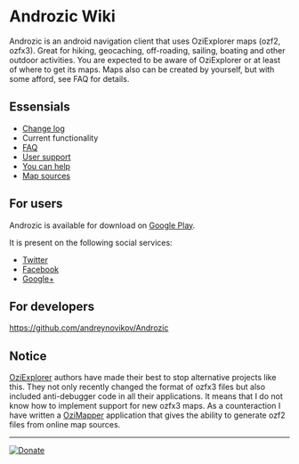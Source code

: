 Androzic Wiki
=============

Androzic is an android navigation client that uses OziExplorer maps (ozf2, ozfx3). Great for hiking, geocaching, off-roading, sailing, boating and other outdoor activities. You are expected to be aware of OziExplorer or at least of where to get its maps. Maps also can be created by yourself, but with some afford, see FAQ for details.

Essensials
----------

* [Change log](changelog.html)
* Current functionality
* [FAQ](FAQ/)
* [User support](UserSupport.html)
* [You can help](ProjectContribution.html)
* [Map sources](MapRepositories.html)

For users
---------

Androzic is available for download on [Google Play](https://play.google.com/store/apps/details?id=com.androzic).

It is present on the following social services:

* [Twitter](https://twitter.com/Androzic)
* [Facebook](http://www.facebook.com/androzic)
* [Google+](https://plus.google.com/communities/104267455273813373911)

For developers
--------------

<https://github.com/andreynovikov/Androzic>

Notice
------

[OziExplorer](OziExplorer/) authors have made their best to stop alternative projects like this. They not only recently changed the format of ozfx3 files but also included anti-debugger code in all their applications. It means that I do not know how to implement support for new ozfx3 maps. As a counteraction I have written a [OziMapper](OziMapper.html) application that gives the ability to generate ozf2 files from online map sources. 

- - -

[![Donate](https://www.paypalobjects.com/en_US/i/btn/btn_donateCC_LG_global.gif)](https://www.paypal.com/cgi-bin/webscr?cmd=_donations&business=novikov@gmail.com&lc=GB&item_name=Androzic&currency_code=USD&bn=PP-DonationsBF:btn_donateCC_LG_global.gif:NonHosted)
